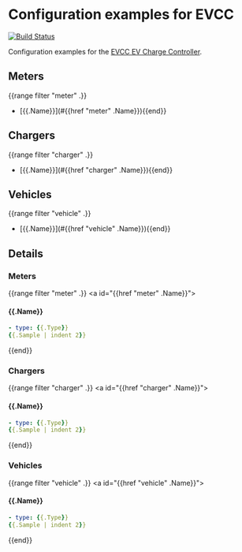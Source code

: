 # Configuration examples for EVCC

[![Build Status](https://travis-ci.org/andig/evcc-config.svg?branch=master)](https://travis-ci.org/andig/evcc-config)

Configuration examples for the [EVCC EV Charge Controller](https://github.com/andig/evcc).

## Meters
{{range filter "meter" .}}
- [{{.Name}}](#{{href "meter" .Name}}){{end}}

## Chargers
{{range filter "charger" .}}
- [{{.Name}}](#{{href "charger" .Name}}){{end}}

## Vehicles
{{range filter "vehicle" .}}
- [{{.Name}}](#{{href "vehicle" .Name}}){{end}}

## Details

### Meters

{{range filter "meter" .}}
<a id="{{href "meter" .Name}}"></a>
#### {{.Name}}

```yaml
- type: {{.Type}}
{{.Sample | indent 2}}
```
{{end}}

### Chargers

{{range filter "charger" .}}
<a id="{{href "charger" .Name}}"></a>
#### {{.Name}}

```yaml
- type: {{.Type}}
{{.Sample | indent 2}}
```
{{end}}

### Vehicles

{{range filter "vehicle" .}}
<a id="{{href "vehicle" .Name}}"></a>
#### {{.Name}}

```yaml
- type: {{.Type}}
{{.Sample | indent 2}}
```
{{end}}
